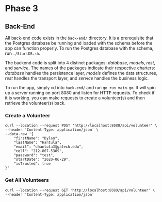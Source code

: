 # Phase 3

## Back-End
All back-end code exists in the `back-end/` directory. It is a prerequisite that the Postgres database be
running and loaded with the schema before the app can function properly. To run the Postgres database with
the schema, run `./StartDB.sh`.

The backend code is split into 4 distinct packages: *database*, *models*, *rest*, and *service*. The names of the packages indicate their respective charters: *database* handles the persistence layer, *models* defines the data structures, *rest* handles the transport layer, and *service* handles the business logic.

To run the app, simply cd into `back-end/` and
run `go run main.go`. It will spin up a server running on port 8080 and listen for HTTP requests. To 
check if it is working, you can make requests to create a volunteer(s) and then retrieve the volunteer(s) back.

### Create a Volunteer
```
curl --location --request POST 'http://localhost:8080/api/volunteer' \
--header 'Content-Type: application/json' \
--data-raw '{
    "firstName": "Dylan",
    "lastName": "Hantula",
    "email": "dhantula3@gatech.edu",
    "cell": "212-867-5309",
    "password": "test",
    "startDate": "2020-06-29",
    "isTrusted": true
}'
```

### Get All Volunteers
```
curl --location --request GET 'http://localhost:8080/api/volunteer' \
--header 'Content-Type: application/json'
```
